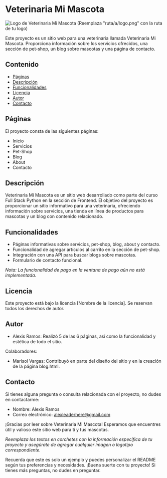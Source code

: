 # Veterinaria Mi Mascota

![Logo de Veterinaria Mi Mascota](Assets/veterinaria-logo) (Reemplaza "ruta/a/logo.png" con la ruta de tu logo)

Este proyecto es un sitio web para una veterinaria llamada Veterinaria Mi Mascota. Proporciona información sobre los servicios ofrecidos, una sección de pet-shop, un blog sobre mascotas y una página de contacto.

## Contenido

- [Páginas](#páginas)
- [Descripción](#descripción)
- [Funcionalidades](#funcionalidades)
- [Licencia](#licencia)
- [Autor](#autor)
- [Contacto](#contacto)

## Páginas

El proyecto consta de las siguientes páginas:

- Inicio
- Servicios
- Pet-Shop
- Blog
- About
- Contacto

## Descripción

Veterinaria Mi Mascota es un sitio web desarrollado como parte del curso Full Stack Python en la sección de Frontend. El objetivo del proyecto es proporcionar un sitio informativo para una veterinaria, ofreciendo información sobre servicios, una tienda en línea de productos para mascotas y un blog con contenido relacionado.

## Funcionalidades

- Páginas informativas sobre servicios, pet-shop, blog, about y contacto.
- Funcionalidad de agregar artículos al carrito en la sección de pet-shop.
- Integración con una API para buscar blogs sobre mascotas.
- Formulario de contacto funcional.

*Nota: La funcionalidad de pago en la ventana de pago aún no está implementada.*

## Licencia

Este proyecto está bajo la licencia [Nombre de la licencia]. Se reservan todos los derechos de autor.

## Autor

- Alexis Ramos: Realizó 5 de las 6 páginas, así como la funcionalidad y estética de todo el sitio.

Colaboradores:

- Marisol Vargas: Contribuyó en parte del diseño del sitio y en la creación de la página blog.html.

## Contacto

Si tienes alguna pregunta o consulta relacionada con el proyecto, no dudes en contactarme:

- Nombre: Alexis Ramos
- Correo electrónico: alexleaderhere@gmail.com

¡Gracias por leer sobre Veterinaria Mi Mascota! Esperamos que encuentres útil y valioso este sitio web para ti y tus mascotas.

*Reemplaza los textos en corchetes con la información específica de tu proyecto y asegúrate de agregar cualquier imagen o logotipo correspondiente.*

Recuerda que este es solo un ejemplo y puedes personalizar el README según tus preferencias y necesidades. ¡Buena suerte con tu proyecto! Si tienes más preguntas, no dudes en preguntar.
